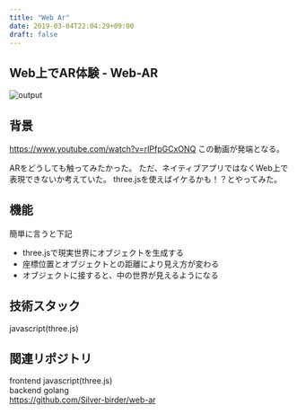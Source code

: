 ```yaml
---
title: "Web Ar"
date: 2019-03-04T22:04:29+09:00
draft: false
---
```


## Web上でAR体験 - Web-AR
![output](https://res.cloudinary.com/silverbirder/image/upload/v1551709070/web-ar/web-ar.gif)

## 背景
https://www.youtube.com/watch?v=rIPfpGCxONQ
この動画が発端となる。

ARをどうしても触ってみたかった。
ただ、ネイティブアプリではなくWeb上で表現できないか考えていた。
three.jsを使えばイケるかも！？とやってみた。

## 機能
簡単に言うと下記

* three.jsで現実世界にオブジェクトを生成する
* 座標位置とオブジェクトとの距離により見え方が変わる
* オブジェクトに接すると、中の世界が見えるようになる

## 技術スタック
javascript(three.js)


## 関連リポジトリ
frontend javascript(three.js)  
backend golang  
https://github.com/Silver-birder/web-ar
